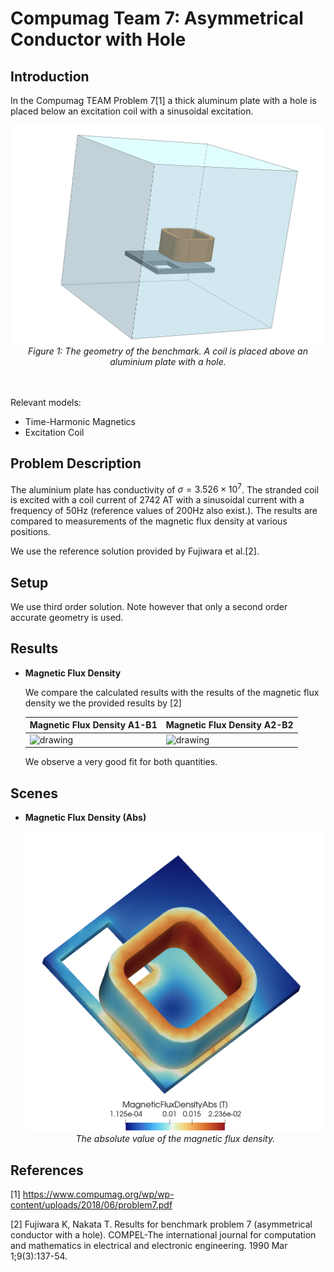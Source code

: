 # Compumag Team 7: Asymmetrical Conductor with Hole

## Introduction


In the Compumag TEAM Problem 7[1] a thick aluminum plate with a hole is placed below an excitation
coil with a sinusoidal excitation. 

<div align="center">
<img src="./data/Geometry.png" alt="drawing" width="600">
</div>
<div align="center">
<em>Figure 1: The geometry of the benchmark. A coil is placed above an aluminium plate with a hole.</em>
</div>
<br /><br />

Relevant models:

* Time-Harmonic Magnetics
* Excitation Coil


## Problem Description

The aluminium plate has conductivity of $\sigma=3.526 \times 10^7$. The stranded coil is excited with a coil current of 2742 AT with a sinusoidal current with a frequency of 50Hz (reference values of 200Hz also exist.). The results are compared to measurements of the magnetic flux density at various
positions.

We use the reference solution provided by Fujiwara et al.[2]. 

## Setup

We use third order solution. Note however that only a second order accurate geometry is used.

## Results

* **Magnetic Flux Density**

  We compare the calculated results with the results of the magnetic flux density we the provided results by [2]

  | Magnetic Flux Density A1-B1      |  Magnetic Flux Density A2-B2  |
  | -------------------------------- | -------------------------------- |
  |  <img src="./results/Magnetic_Flux_Density_Bz_A1-B1.png" alt="drawing" width="600"> | <img src="./results/Magnetic_Flux_Density_Bz_A2-B2.png" alt="drawing" width="600">  |

  We observe a very good fit for both quantities.


## Scenes

* **Magnetic Flux Density (Abs)**

  <div align="center">
  <img src="./results/Scene_MagneticFluxDensityAbs_0.png" alt="drawing" width="600">
  </div>
  <div align="center">
  <em>The absolute value of the magnetic flux density. </em>
  </div>




## References

[1] https://www.compumag.org/wp/wp-content/uploads/2018/06/problem7.pdf

[2] Fujiwara K, Nakata T. Results for benchmark problem 7 (asymmetrical conductor with a hole). COMPEL-The international journal for computation and mathematics in electrical and electronic engineering. 1990 Mar 1;9(3):137-54.

